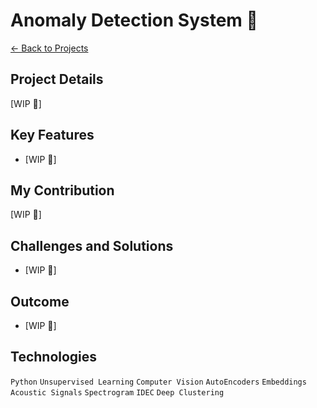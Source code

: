 # Anomaly Detection System 🧱
<a href="/projects" class="inline-flex items-center px-4 py-2 bg-sky-50 text-sky-700 hover:bg-sky-100 rounded-full text-sm font-medium transition-colors duration-300 ease-in-out shadow-sm hover:shadow-md border border-sky-100">← Back to Projects</a>

## Project Details
[WIP 🚧]

## Key Features
- [WIP 🚧]

## My Contribution
[WIP 🚧]

## Challenges and Solutions
- [WIP 🚧]

## Outcome
- [WIP 🚧]

## Technologies
`Python`  `Unsupervised Learning`  `Computer Vision`  `AutoEncoders`  `Embeddings`  `Acoustic Signals`  `Spectrogram`  `IDEC`  `Deep Clustering`